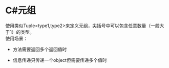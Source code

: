 # C#元组

使用类似Tuple<type1,type2>来定义元组，尖括号中可以包含任意数量（一般大于1）的类型。  
使用场景：  

* 方法需要返回多个返回值时

* 信息传递只传递一个object但需要传递多个值时
